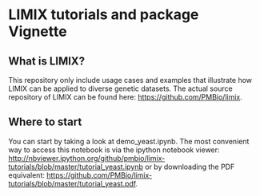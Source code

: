 # LIMIX tutorials and package Vignette 

## What is LIMIX? 

This repository only include usage cases and examples that illustrate how LIMIX can be applied to diverse genetic datasets. 
The actual source repository of LIMIX can be found here: https://github.com/PMBio/limix.

## Where to start
You can start by taking a look at demo_yeast.ipynb.
The most convenient way to access this notebook is via the ipython notebook viewer: 
http://nbviewer.ipython.org/github/pmbio/limix-tutorials/blob/master/tutorial_yeast.ipynb or by downloading the PDF equivalent: 
https://github.com/PMBio/limix-tutorials/blob/master/tutorial_yeast.pdf.

